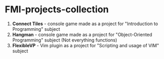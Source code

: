 # FMI-projects-collection

1. **Connect Tiles** - console game made as a project for "Introduction to Programming" subject
2. **Hangman** - console game made as a project for "Object-Oriented Programming" subject (Not everything functions)
3. **FlexibleVP** - Vim plugin as a project for "Scripting and usage of VIM" subject
